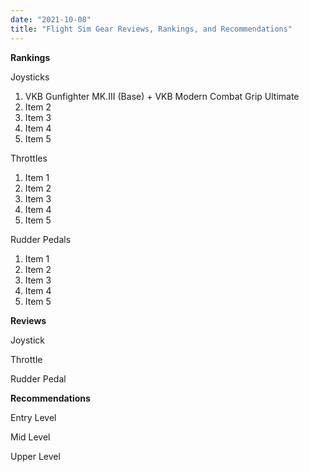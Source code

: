 ```yaml
---
date: "2021-10-08"
title: "Flight Sim Gear Reviews, Rankings, and Recommendations"
---
```


**Rankings**

Joysticks
1. VKB Gunfighter MK.III (Base) + VKB Modern Combat Grip Ultimate
1. Item 2
1. Item 3
1. Item 4
1. Item 5

Throttles
1. Item 1
1. Item 2
1. Item 3
1. Item 4
1. Item 5

Rudder Pedals
1. Item 1
1. Item 2
1. Item 3
1. Item 4
1. Item 5

**Reviews**

Joystick

Throttle

Rudder Pedal

**Recommendations**

Entry Level

Mid Level

Upper Level